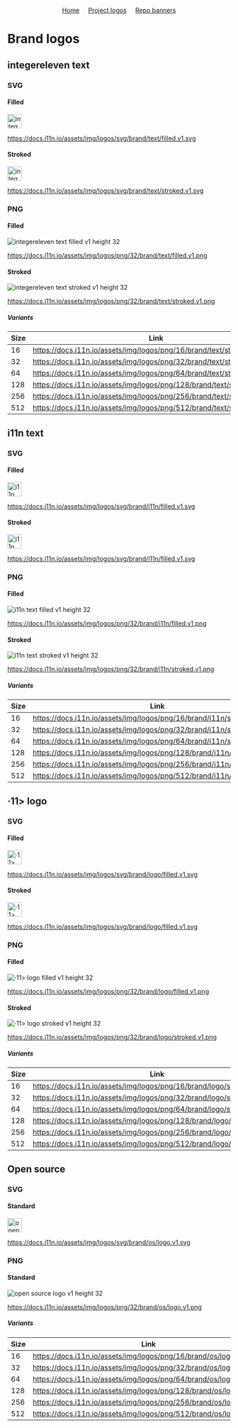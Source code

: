 <!-- Copyright integereleven 2025 -->

<p align="center">
  <a href="/assets" title="Home">Home</a> &nbsp; &nbsp;
  <a href="/assets/project-logos" title="Project logos">Project logos</a> &nbsp; &nbsp;
  <a href="/assets/repo-banners" title="Repo banners">Repo banners</a>
</p>

# Brand logos

## integereleven text

### SVG

#### Filled

<img alt="integereleven text filled v1" title="integereleven text filled v1" src="https://docs.i11n.io/assets/img/logos/svg/brand/text/filled.v1.svg" height="32" />

https://docs.i11n.io/assets/img/logos/svg/brand/text/filled.v1.svg

#### Stroked

<img alt="integereleven text stroked v1" title="integereleven text stroked v1" src="https://docs.i11n.io/assets/img/logos/svg/brand/text/stroked.v1.svg" height="32" />

https://docs.i11n.io/assets/img/logos/svg/brand/text/stroked.v1.svg

### PNG

#### Filled

<img alt="integereleven text filled v1 height 32" title="integereleven text filled v1 height 32" src="https://docs.i11n.io/assets/img/logos/png/32/brand/text/filled.v1.png" />

https://docs.i11n.io/assets/img/logos/png/32/brand/text/filled.v1.png

#### Stroked

<img alt="integereleven text stroked v1 height 32" title="integereleven text stroked v1 height 32" src="https://docs.i11n.io/assets/img/logos/png/32/brand/text/stroked.v1.png" />

https://docs.i11n.io/assets/img/logos/png/32/brand/text/stroked.v1.png

##### Variants

| Size | Link |
|------|------|
| 16   | https://docs.i11n.io/assets/img/logos/png/16/brand/text/stroked.v1.png |
| 32   | https://docs.i11n.io/assets/img/logos/png/32/brand/text/stroked.v1.png |
| 64   | https://docs.i11n.io/assets/img/logos/png/64/brand/text/stroked.v1.png |
| 128  | https://docs.i11n.io/assets/img/logos/png/128/brand/text/stroked.v1.png |
| 256  | https://docs.i11n.io/assets/img/logos/png/256/brand/text/stroked.v1.png |
| 512  | https://docs.i11n.io/assets/img/logos/png/512/brand/text/stroked.v1.png |

## i11n text

### SVG

#### Filled

<img alt="i11n text filled v1" title="i11n text filled v1" src="https://docs.i11n.io/assets/img/logos/svg/brand/i11n/filled.v1.svg" height="32" />

https://docs.i11n.io/assets/img/logos/svg/brand/i11n/filled.v1.svg

#### Stroked

<img alt="i11n text stroked v1" title="i11n text stroked v1" src="https://docs.i11n.io/assets/img/logos/svg/brand/i11n/stroked.v1.svg" height="32" />

https://docs.i11n.io/assets/img/logos/svg/brand/i11n/filled.v1.svg

### PNG

#### Filled

<img alt="i11n text filled v1 height 32" title="i11n text filled v1 height 32" src="https://docs.i11n.io/assets/img/logos/png/32/brand/i11n/filled.v1.png" />

https://docs.i11n.io/assets/img/logos/png/32/brand/i11n/filled.v1.png

#### Stroked

<img alt="i11n text stroked v1 height 32" title="i11n text stroked v1 height 32" src="https://docs.i11n.io/assets/img/logos/png/32/brand/i11n/stroked.v1.png" />

https://docs.i11n.io/assets/img/logos/png/32/brand/i11n/stroked.v1.png

##### Variants

| Size | Link |
|------|------|
| 16   | https://docs.i11n.io/assets/img/logos/png/16/brand/i11n/stroked.v1.png |
| 32   | https://docs.i11n.io/assets/img/logos/png/32/brand/i11n/stroked.v1.png |
| 64   | https://docs.i11n.io/assets/img/logos/png/64/brand/i11n/stroked.v1.png |
| 128  | https://docs.i11n.io/assets/img/logos/png/128/brand/i11n/stroked.v1.png |
| 256  | https://docs.i11n.io/assets/img/logos/png/256/brand/i11n/stroked.v1.png |
| 512  | https://docs.i11n.io/assets/img/logos/png/512/brand/i11n/stroked.v1.png |

## &middot;11> logo

### SVG

#### Filled

<img alt="&middot;11> logo filled v1" title="&middot;11> logo filled v1" src="https://docs.i11n.io/assets/img/logos/svg/brand/logo/filled.v1.svg" height="32" />

https://docs.i11n.io/assets/img/logos/svg/brand/logo/filled.v1.svg

#### Stroked

<img alt="&middot;11> logo stroked v1" title="&middot;11> logo stroked v1" src="https://docs.i11n.io/assets/img/logos/svg/brand/logo/stroked.v1.svg" height="32" />

https://docs.i11n.io/assets/img/logos/svg/brand/logo/filled.v1.svg

### PNG

#### Filled

<img alt="&middot;11> logo filled v1 height 32" title="&middot;11> logo filled v1 height 32" src="https://docs.i11n.io/assets/img/logos/png/32/brand/logo/filled.v1.png" />

https://docs.i11n.io/assets/img/logos/png/32/brand/logo/filled.v1.png

#### Stroked

<img alt="&middot;11> logo stroked v1 height 32" title="&middot;11> logo stroked v1 height 32" src="https://docs.i11n.io/assets/img/logos/png/32/brand/logo/stroked.v1.png" />

https://docs.i11n.io/assets/img/logos/png/32/brand/logo/stroked.v1.png

##### Variants

| Size | Link |
|------|------|
| 16   | https://docs.i11n.io/assets/img/logos/png/16/brand/logo/stroked.v1.png |
| 32   | https://docs.i11n.io/assets/img/logos/png/32/brand/logo/stroked.v1.png |
| 64   | https://docs.i11n.io/assets/img/logos/png/64/brand/logo/stroked.v1.png |
| 128  | https://docs.i11n.io/assets/img/logos/png/128/brand/logo/stroked.v1.png |
| 256  | https://docs.i11n.io/assets/img/logos/png/256/brand/logo/stroked.v1.png |
| 512  | https://docs.i11n.io/assets/img/logos/png/512/brand/logo/stroked.v1.png |

## Open source

### SVG

#### Standard

<img alt="open source logo v1" title="open source logo v1" src="https://docs.i11n.io/assets/img/logos/svg/brand/os/logo.v1.svg" height="32" />

https://docs.i11n.io/assets/img/logos/svg/brand/os/logo.v1.svg

### PNG

#### Standard

<img alt="open source logo v1 height 32" title="open source logo v1 height 32" src="https://docs.i11n.io/assets/img/logos/png/32/brand/os/logo.v1.png" />

https://docs.i11n.io/assets/img/logos/png/32/brand/os/logo.v1.png

##### Variants

| Size | Link |
|------|------|
| 16   | https://docs.i11n.io/assets/img/logos/png/16/brand/os/logo.v1.png |
| 32   | https://docs.i11n.io/assets/img/logos/png/32/brand/os/logo.v1.png |
| 64   | https://docs.i11n.io/assets/img/logos/png/64/brand/os/logo.v1.png |
| 128  | https://docs.i11n.io/assets/img/logos/png/128/brand/os/logo.v1.png |
| 256  | https://docs.i11n.io/assets/img/logos/png/256/brand/os/logo.v1.png |
| 512  | https://docs.i11n.io/assets/img/logos/png/512/brand/os/logo.v1.png |


